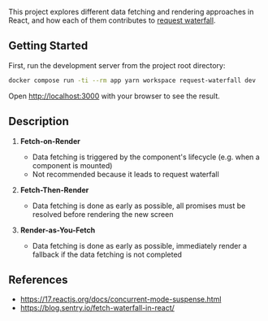 This project explores different data fetching and rendering approaches in React, and how each of them contributes to [request waterfall][request-waterfall].

## Getting Started

First, run the development server from the project root directory:

```bash
docker compose run -ti --rm app yarn workspace request-waterfall dev
```

Open [http://localhost:3000](http://localhost:3000) with your browser to see the result.

## Description

1. **Fetch-on-Render**
   * Data fetching is triggered by the component's lifecycle (e.g. when a component is mounted)
   * Not recommended because it leads to request waterfall

1. **Fetch-Then-Render**
   * Data fetching is done as early as possible, all promises must be resolved before rendering the new screen

1. **Render-as-You-Fetch**
   * Data fetching is done as early as possible, immediately render a fallback if the data fetching is not completed

## References

- https://17.reactjs.org/docs/concurrent-mode-suspense.html
- https://blog.sentry.io/fetch-waterfall-in-react/

[request-waterfall]: https://tanstack.com/query/latest/docs/react/guides/request-waterfalls#:~:text=A%20request%20waterfall%20is%20what,Consider%20a%20web%20page.
